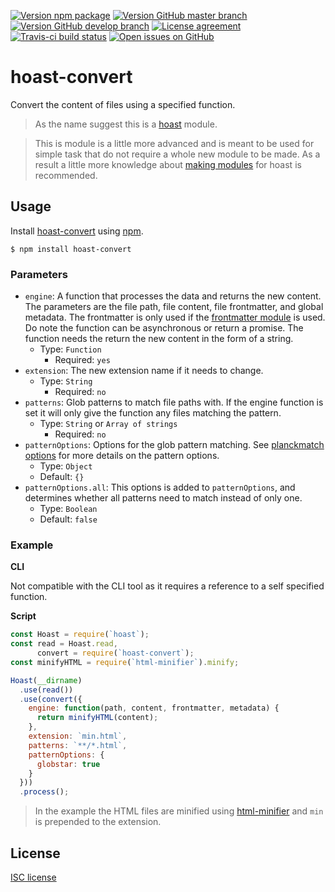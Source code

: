[![Version npm package](https://img.shields.io/npm/v/hoast-convert.svg?label=npm&style=flat-square)](https://npmjs.com/package/hoast-convert)
[![Version GitHub master branch](https://img.shields.io/github/package-json/v/hoast/hoast-convert.svg?label=github&style=flat-square)](https://github.com/hoast/hoast-convert#readme)
[![Version GitHub develop branch](https://img.shields.io/github/package-json/v/hoast/hoast-convert/develop.svg?label=github/develop&style=flat-square)](https://github.com/hoast/hoast-convert/tree/develop#readme)
[![License agreement](https://img.shields.io/github/license/hoast/hoast-convert.svg?style=flat-square)](https://github.com/hoast/hoast-convert/blob/master/LICENSE)
[![Travis-ci build status](https://img.shields.io/travis-ci/hoast/hoast-convert.svg?label=travis&branch=master&style=flat-square)](https://travis-ci.org/hoast/hoast-convert)
[![Open issues on GitHub](https://img.shields.io/github/issues/hoast/hoast-convert.svg?style=flat-square)](https://github.com/hoast/hoast-convert/issues)

# hoast-convert

Convert the content of files using a specified function.

> As the name suggest this is a [hoast](https://github.com/hoast/hoast#readme) module.

> This is module is a little more advanced and is meant to be used for simple task that do not require a whole new module to be made. As a result a little more knowledge about [making modules](https://github.com/hoast/hoast#making) for hoast is recommended.

## Usage

Install [hoast-convert](https://npmjs.com/package/hoast-convert) using [npm](https://npmjs.com).

```
$ npm install hoast-convert
```

### Parameters

* `engine`: A function that processes the data and returns the new content. The parameters are the file path, file content, file frontmatter, and global metadata. The frontmatter is only used if the [frontmatter module](https://github.com/hoast/hoast-frontmatter#readme) is used. Do note the function can be asynchronous or return a promise. The function needs the return the new content in the form of a string.
  * Type: `Function`
	* Required: `yes`
* `extension`: The new extension name if it needs to change.
  * Type: `String`
	* Required: `no` 
* `patterns`: Glob patterns to match file paths with. If the engine function is set it will only give the function any files matching the pattern.
  * Type: `String` or `Array of strings`
	* Required: `no`
* `patternOptions`: Options for the glob pattern matching. See [planckmatch options](https://github.com/redkenrok/node-planckmatch#options) for more details on the pattern options.
  * Type: `Object`
  * Default: `{}`
* `patternOptions.all`: This options is added to `patternOptions`, and determines whether all patterns need to match instead of only one.
  * Type: `Boolean`
  * Default: `false`

### Example

**CLI**

Not compatible with the CLI tool as it requires a reference to a self specified function.

**Script**

```javascript
const Hoast = require(`hoast`);
const read = Hoast.read,
      convert = require(`hoast-convert`);
const minifyHTML = require(`html-minifier`).minify;

Hoast(__dirname)
  .use(read())
  .use(convert({
    engine: function(path, content, frontmatter, metadata) {
      return minifyHTML(content);
    },
    extension: `min.html`,
    patterns: `**/*.html`,
    patternOptions: {
      globstar: true
    }
  }))
  .process();
```

> In the example the HTML files are minified using [html-minifier](https://github.com/kangax/html-minifier#readme) and `min` is prepended to the extension.

## License

[ISC license](https://github.com/hoast/hoast-convert/blob/master/LICENSE)